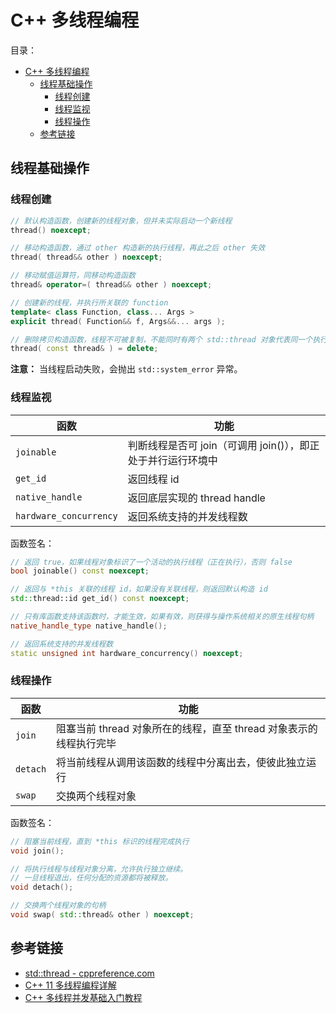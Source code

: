 # C++ 多线程编程

目录：

- [C++ 多线程编程](#c-多线程编程)
  - [线程基础操作](#线程基础操作)
    - [线程创建](#线程创建)
    - [线程监视](#线程监视)
    - [线程操作](#线程操作)
  - [参考链接](#参考链接)

## 线程基础操作

### 线程创建

```C++
// 默认构造函数，创建新的线程对象，但并未实际启动一个新线程
thread() noexcept;

// 移动构造函数，通过 other 构造新的执行线程，再此之后 other 失效
thread( thread&& other ) noexcept;

// 移动赋值运算符，同移动构造函数
thread& operator=( thread&& other ) noexcept;

// 创建新的线程，并执行所关联的 function
template< class Function, class... Args >
explicit thread( Function&& f, Args&&... args );

// 删除拷贝构造函数，线程不可被复制，不能同时有两个 std::thread 对象代表同一个执行线程
thread( const thread& ) = delete;
```

**注意：** 当线程启动失败，会抛出 `std::system_error` 异常。

### 线程监视

函数                   | 功能
-----------------------|-------------------------------------
`joinable`             | 判断线程是否可 join（可调用 join()），即正处于并行运行环境中
`get_id`               | 返回线程 id
`native_handle`        | 返回底层实现的 thread handle
`hardware_concurrency` | 返回系统支持的并发线程数

函数签名：

```C++
// 返回 true，如果线程对象标识了一个活动的执行线程（正在执行），否则 false
bool joinable() const noexcept;

// 返回与 *this 关联的线程 id，如果没有关联线程，则返回默认构造 id
std::thread::id get_id() const noexcept;

// 只有库函数支持该函数时，才能生效，如果有效，则获得与操作系统相关的原生线程句柄
native_handle_type native_handle();

// 返回系统支持的并发线程数
static unsigned int hardware_concurrency() noexcept;
```

### 线程操作

函数     | 功能
---------|------------------------------------------
`join`   | 阻塞当前 thread 对象所在的线程，直至 thread 对象表示的线程执行完毕
`detach` | 将当前线程从调用该函数的线程中分离出去，使彼此独立运行
`swap`   | 交换两个线程对象

函数签名：

```C++
// 阻塞当前线程，直到 *this 标识的线程完成执行
void join();

// 将执行线程与线程对象分离，允许执行独立继续。
// 一旦线程退出，任何分配的资源都将被释放。
void detach();

// 交换两个线程对象的句柄
void swap( std::thread& other ) noexcept;
```

## 参考链接

* [std::thread - cppreference.com](https://en.cppreference.com/w/cpp/thread/thread)
* [C++ 11 多线程编程详解](http://c.biancheng.net/view/8638.html)
* [C++ 多线程并发基础入门教程](https://zhuanlan.zhihu.com/p/194198073)
